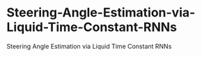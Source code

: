 # Steering-Angle-Estimation-via-Liquid-Time-Constant-RNNs
Steering Angle Estimation via Liquid Time Constant RNNs

